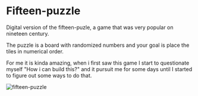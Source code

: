 # Fifteen-puzzle

Digital version of the fifteen-puzle, a game that was very popular on nineteen century.

The puzzle is a board with randomized numbers and your goal is place the tiles in numerical order.

For me it is kinda amazing, when i first saw this game I start to questionate myself "How i can build this?" and it pursuit me for some days until I started to figure out some ways to do that.

![fifteen-puzzle](https://user-images.githubusercontent.com/87545322/179434011-f86eab25-f62f-40bc-b06e-126a8b7c95d5.gif)

